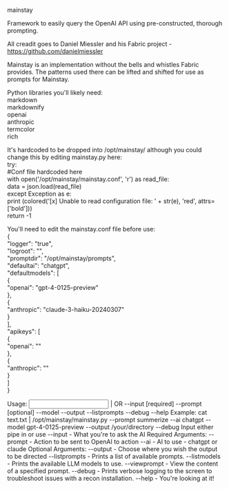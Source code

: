 mainstay

Framework to easily query the OpenAI API using pre-constructed, thorough prompting.<br>

All creadit goes to Daniel Miessler and his Fabric project - https://github.com/danielmiessler<br>

Mainstay is an implementation without the bells and whistles Fabric provides. The patterns used there can be lifted and shifted for use as prompts for Mainstay.<br>

Python libraries you'll likely need:<br>
markdown<br>
markdownify<br>
openai<br>
anthropic<br>
termcolor<br>
rich<br>

It's hardcoded to be dropped into /opt/mainstay/ although you could change this by editing mainstay.py here:<br>
    try:<br>
        #Conf file hardcoded here<br>
        with open('/opt/mainstay/mainstay.conf', 'r') as read_file:<br>
            data = json.load(read_file)<br>
    except Exception as e:<br>
        print (colored('[x] Unable to read configuration file: ' + str(e), 'red', attrs=['bold']))<br>
        return -1<br>

You'll need to edit the mainstay.conf file before use:<br>
{<br>
    "logger": "true",<br>
    "logroot": "",<br>
    "promptdir": "/opt/mainstay/prompts",<br>
    "defaultai": "chatgpt", <br>
    "defaultmodels": [<br>
        {<br>
            "openai": "gpt-4-0125-preview"<br>
        },<br>
        {<br>
            "anthropic": "claude-3-haiku-20240307"<br>
        }<br>
    ],<br>
    "apikeys": [<br>
        {<br>
            "openai": ""<br>
        },<br>
        {<br>
            "anthropic": ""<br>
        }<br>
    ]<br>
}<br>

Usage: <Input for OpenAI> | OR --input [required] --prompt [optional] --model --output --listprompts --debug --help
Example: cat text.txt | /opt/mainstay/mainstay.py --prompt summerize --ai chatgpt --model gpt-4-0125-preview --output /your/directory --debug
Input either pipe in or use --input - What you're to ask the AI
Required Arguments:
--prompt - Action to be sent to OpenAI to action
--ai - AI to use - chatgpt or claude
Optional Arguments:
--output - Choose where you wish the output to be directed
--listprompts - Prints a list of available prompts.
--listmodels - Prints the available LLM models to use.
--viewprompt - View the content of a specified prompt.
--debug - Prints verbose logging to the screen to troubleshoot issues with a recon installation.
--help - You're looking at it!
